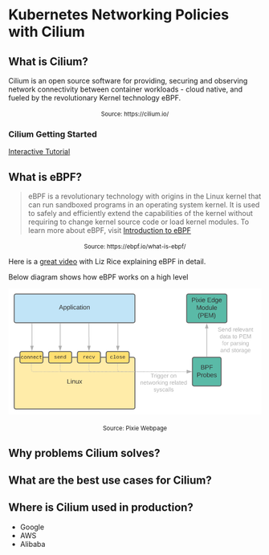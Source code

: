 # Kubernetes Networking Policies with Cilium

## What is Cilium?

Cilium is an open source software for providing, securing and observing network connectivity between container workloads - cloud native, and fueled by the revolutionary Kernel technology eBPF.
<p style="text-align: center;"><small>Source: https://cilium.io/</small></p>

### Cilium Getting Started

[Interactive Tutorial](https://play.instruqt.com/isovalent/tracks/cilium-getting-started)

## What is eBPF?

> eBPF is a revolutionary technology with origins in the Linux kernel that can run sandboxed programs in an operating system kernel. It is used to safely and efficiently extend the capabilities of the kernel without requiring to change kernel source code or load kernel modules. To learn more about eBPF, visit [Introduction to eBPF](https://ebpf.io/what-is-ebpf/)
<p style="text-align: center;"><small>Source: https://ebpf.io/what-is-ebpf/</small></p>

Here is a [great video](https://www.youtube.com/watch?v=5t7-HM2jlTM&ab_channel=ContainerSolutions) with Liz Rice explaining eBPF in detail.

Below diagram shows how eBPF works on a high level

![pixie-ebpf](_media/pixie-ebpf.png)
<p style="text-align: center;"><small>Source: Pixie Webpage</small></p>

## Why problems Cilium solves?

## What are the best use cases for Cilium?

## Where is Cilium used in production?

- Google
- AWS
- Alibaba

